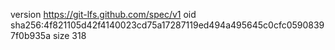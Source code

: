 version https://git-lfs.github.com/spec/v1
oid sha256:4f821105d42f4140023cd75a17287119ed494a495645c0cfc05908397f0b935a
size 318
